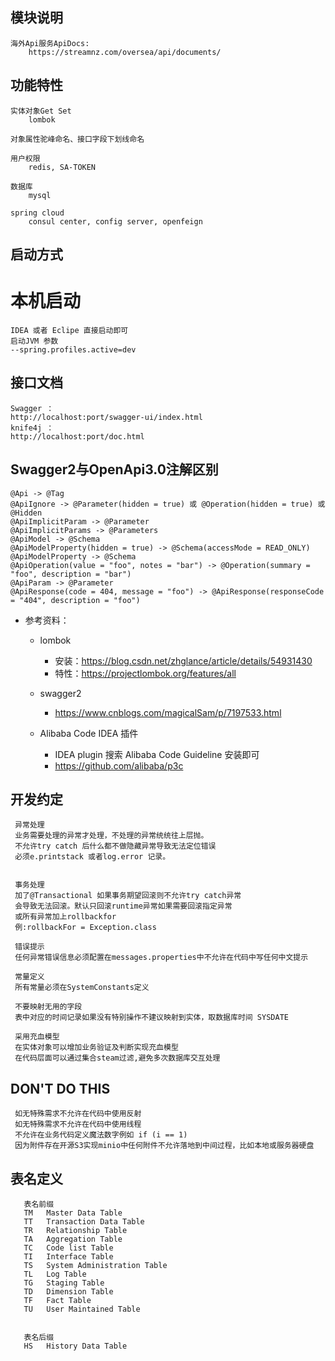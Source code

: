 
## 模块说明

    海外Api服务ApiDocs:
        https://streamnz.com/oversea/api/documents/
    
## 功能特性

    实体对象Get Set
        lombok
        
    对象属性驼峰命名、接口字段下划线命名
        
    用户权限
        redis, SA-TOKEN
        
    数据库
        mysql
    
    spring cloud
        consul center, config server, openfeign


## 启动方式
#   本机启动
    IDEA 或者 Eclipe 直接启动即可
    启动JVM 参数
    --spring.profiles.active=dev

## 接口文档

    Swagger ：
    http://localhost:port/swagger-ui/index.html
    knife4j ：
    http://localhost:port/doc.html

## Swagger2与OpenApi3.0注解区别
    @Api -> @Tag
    @ApiIgnore -> @Parameter(hidden = true) 或 @Operation(hidden = true) 或 @Hidden
    @ApiImplicitParam -> @Parameter
    @ApiImplicitParams -> @Parameters
    @ApiModel -> @Schema
    @ApiModelProperty(hidden = true) -> @Schema(accessMode = READ_ONLY)
    @ApiModelProperty -> @Schema
    @ApiOperation(value = "foo", notes = "bar") -> @Operation(summary = "foo", description = "bar")
    @ApiParam -> @Parameter
    @ApiResponse(code = 404, message = "foo") -> @ApiResponse(responseCode = "404", description = "foo")

- 参考资料：
  - lombok
    - 安装：https://blog.csdn.net/zhglance/article/details/54931430
    - 特性：https://projectlombok.org/features/all

  - swagger2
    - https://www.cnblogs.com/magicalSam/p/7197533.html

  - Alibaba Code IDEA 插件
    - IDEA plugin 搜索 Alibaba Code Guideline 安装即可
    - https://github.com/alibaba/p3c

## 开发约定


     异常处理
     业务需要处理的异常才处理，不处理的异常统统往上层抛。
     不允许try catch 后什么都不做隐藏异常导致无法定位错误
     必须e.printstack 或者log.error 记录。
     
     
     事务处理
     加了@Transactional 如果事务期望回滚则不允许try catch异常
     会导致无法回滚。默认只回滚runtime异常如果需要回滚指定异常
     或所有异常加上rollbackfor 
     例:rollbackFor = Exception.class
     
     错误提示
     任何异常错误信息必须配置在messages.properties中不允许在代码中写任何中文提示
     
     常量定义
     所有常量必须在SystemConstants定义
     
     不要映射无用的字段
     表中对应的时间记录如果没有特别操作不建议映射到实体，取数据库时间 SYSDATE
     
     采用充血模型
     在实体对象可以增加业务验证及判断实现充血模型
     在代码层面可以通过集合steam过滤,避免多次数据库交互处理


## DON'T DO THIS
     如无特殊需求不允许在代码中使用反射
     如无特殊需求不允许在代码中使用线程
     不允许在业务代码定义魔法数字例如 if (i == 1)
     因为附件存在开源S3实现minio中任何附件不允许落地到中间过程，比如本地或服务器硬盘


## 表名定义

       表名前缀
       TM	Master Data Table
       TT	Transaction Data Table
       TR	Relationship Table
       TA	Aggregation Table
       TC	Code list Table
       TI	Interface Table
       TS	System Administration Table
       TL	Log Table
       TG	Staging Table
       TD	Dimension Table
       TF	Fact Table
       TU	User Maintained Table
       
       
       表名后缀
       HS   History Data Table

     